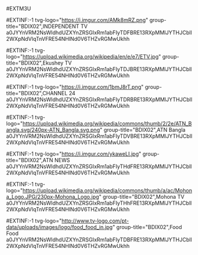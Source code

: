 #EXTM3U

#EXTINF:-1 tvg-logo="https://i.imgur.com/AMk8mRZ.png" group-title="BDIX02",INDEPENDENT TV
a0JYYnVRM2NsWldhdUZXYnZRSGIxRm1abFIyTDFBRE13RXpMMlJYTHJCbll2WXpNdVlqTnVFRE54NHlNd0V6THZvRGMwUkhh

#EXTINF:-1 tvg-logo="https://upload.wikimedia.org/wikipedia/en/e/e7/ETV.jpg" group-title="BDIX02",Ekushey TV
a0JYYnVRM2NsWldhdUZXYnZRSGIxRm1abFIyTDJBRE13RXpMMlJYTHJCbll2WXpNdVlqTnVFRE54NHlNd0V6THZvRGMwUkhh

#EXTINF:-1 tvg-logo="https://i.imgur.com/1bmJ8rT.png" group-title="BDIX02",CHANNEL 24
a0JYYnVRM2NsWldhdUZXYnZRSGIxRm1abFIyTDRBRE13RXpMMlJYTHJCbll2WXpNdVlqTnVFRE54NHlNd0V6THZvRGMwUkhh

#EXTINF:-1 tvg-logo="https://upload.wikimedia.org/wikipedia/commons/thumb/2/2e/ATN_Bangla.svg/240px-ATN_Bangla.svg.png" group-title="BDIX02",ATN Bangla
a0JYYnVRM2NsWldhdUZXYnZRSGIxRm1abFIyTDVBRE13RXpMMlJYTHJCbll2WXpNdVlqTnVFRE54NHlNd0V6THZvRGMwUkhh

#EXTINF:-1 tvg-logo="https://i.imgur.com/ykaweLI.jpg" group-title="BDIX02",ATN NEWS
a0JYYnVRM2NsWldhdUZXYnZRSGIxRm1abFIyTHdFRE13RXpMMlJYTHJCbll2WXpNdVlqTnVFRE54NHlNd0V6THZvRGMwUkhh

#EXTINF:-1 tvg-logo="https://upload.wikimedia.org/wikipedia/commons/thumb/a/ac/Mohona_Logo.JPG/230px-Mohona_Logo.jpg" group-title="BDIX02",Mohona TV
a0JYYnVRM2NsWldhdUZXYnZRSGIxRm1abFIyTHhFRE13RXpMMlJYTHJCbll2WXpNdVlqTnVFRE54NHlNd0V6THZvRGMwUkhh

#EXTINF:-1 tvg-logo="http://www.tv-logo.com/pt-data/uploads/images/logo/food_food_in.jpg" group-title="BDIX02",Food Food
a0JYYnVRM2NsWldhdUZXYnZRSGIxRm1abFIyTDBFRE13RXpMMlJYTHJCbll2WXpNdVlqTnVFRE54NHlNd0V6THZvRGMwUkhh
